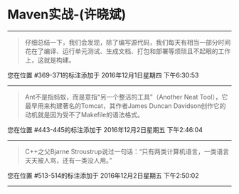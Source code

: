 # Maven实战-(许晓斌)

---

> 仔细总结一下，我们会发现，除了编写源代码，我们每天有相当一部分时间花在了编译、运行单元测试、生成文档、打包和部署等烦琐且不起眼的工作上，这就是构建。

您在位置 #369-371的标注添加于 2016年12月1日星期四 下午6:30:53

---

> Ant不是指蚂蚁，而是意指“另一个整洁的工具”（Another Neat Tool），它最早用来构建著名的Tomcat，其作者James Duncan Davidson创作它的动机就是因为受不了Makefile的语法格式。

您在位置 #443-445的标注添加于 2016年12月2日星期五 下午2:46:04

---

> C++之父Bjarne Stroustrup说过一句话：“只有两类计算机语言，一类语言天天被人骂，还有一类没人用。”

您在位置 #513-514的标注添加于 2016年12月2日星期五 下午2:50:02

---

